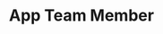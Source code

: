 ---
layout: member
weight: 5000
name: Kwangho Jung 
title: App Team Member
img: /assets/images/members/Kevin.jpg
email: KEVINJUNG1998@GMAIL.COM
status: alumni
year: 2020
alumni_position: A Random Location (Touring the world)
biography: Kwangho (Kevin) Jung is a second year chemical engineering student and a member of BioT application team. He is deeply interested in processing pulp and paper, oil and gas and brewing beers. He hopes to improve the beer brewing process of BioT through creating a mobile application that allows monitering of specific gravity, pH, and temperature. 

linkedin: https://www.linkedin.com/in/kwangho-jung-499b27172/
---